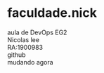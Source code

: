 # faculdade.nick</br>
aula de DevOps EG2</br>
Nicolas lee</br>
RA:1900983</br>
github</br>
mudando agora 
